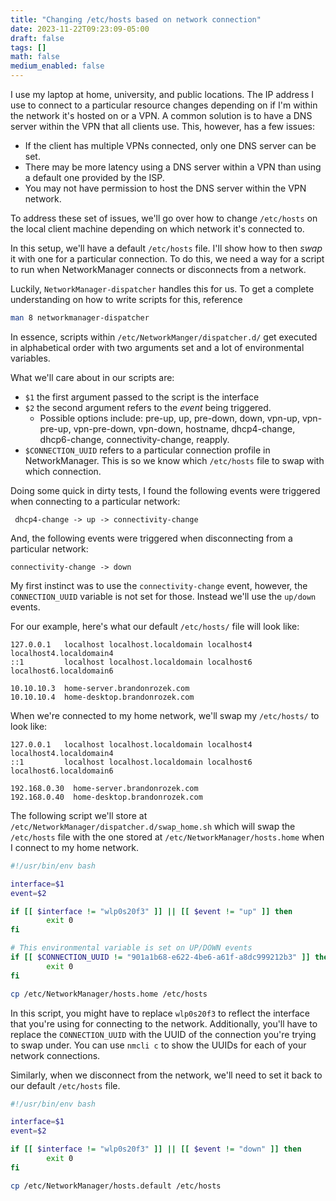 ```yaml
---
title: "Changing /etc/hosts based on network connection"
date: 2023-11-22T09:23:09-05:00
draft: false
tags: []
math: false
medium_enabled: false
---
```


I use my laptop at home, university, and public locations. The IP address I use to connect to a particular resource changes depending on if I'm within the network it's hosted on or a VPN. A common solution is to have a DNS server within the VPN that all clients use. This, however, has a few issues:

- If the client has multiple VPNs connected, only one DNS server can be set.
- There may be more latency using a DNS server within a VPN than using a default one provided by the ISP.
- You may not have permission to host the DNS server within the VPN network.

To address these set of issues, we'll go over how to change `/etc/hosts` on the local client machine depending on which network it's connected to.

In this setup, we'll have a default `/etc/hosts` file. I'll show how to then *swap* it with one for a particular connection. To do this, we need a way for a script to run when NetworkManager connects or disconnects from a network.

Luckily, `NetworkManager-dispatcher` handles this for us. To get a complete understanding on how to write scripts for this, reference

```bash
man 8 networkmanager-dispatcher
```

In essence, scripts within `/etc/NetworkManger/dispatcher.d/` get executed in alphabetical order with two arguments set and a lot of environmental variables.

What we'll care about in our scripts are:

- `$1` the first argument passed to the script is the interface
- `$2` the second argument refers to the *event* being triggered. 
  - Possible options include: pre-up, up, pre-down, down, vpn-up, vpn-pre-up, vpn-pre-down, vpn-down, hostname, dhcp4-change, dhcp6-change, connectivity-change, reapply.
- `$CONNECTION_UUID` refers to a particular connection profile in NetworkManager. This is so we know which `/etc/hosts` file to swap with which connection.

Doing some quick in dirty tests, I found the following events were triggered when connecting to a particular network:

` dhcp4-change -> up -> connectivity-change`

And, the following events were triggered when disconnecting from a particular network:

`connectivity-change -> down`

My first instinct was to use the `connectivity-change` event, however, the `CONNECTION_UUID` variable is not set for those. Instead we'll use the `up/down` events.

For our example, here's what our default `/etc/hosts/` file will look like:

```
127.0.0.1   localhost localhost.localdomain localhost4 localhost4.localdomain4
::1         localhost localhost.localdomain localhost6 localhost6.localdomain6

10.10.10.3  home-server.brandonrozek.com
10.10.10.4  home-desktop.brandonrozek.com
```

When we're connected to my home network, we'll swap my `/etc/hosts/` to look like:

```
127.0.0.1   localhost localhost.localdomain localhost4 localhost4.localdomain4
::1         localhost localhost.localdomain localhost6 localhost6.localdomain6

192.168.0.30  home-server.brandonrozek.com
192.168.0.40  home-desktop.brandonrozek.com
```

The following script we'll store at `/etc/NetworkManager/dispatcher.d/swap_home.sh` which will swap the `/etc/hosts` file with the one stored at `/etc/NetworkManager/hosts.home` when I connect to my home network.

```bash
#!/usr/bin/env bash

interface=$1
event=$2

if [[ $interface != "wlp0s20f3" ]] || [[ $event != "up" ]] then
        exit 0
fi

# This environmental variable is set on UP/DOWN events
if [[ $CONNECTION_UUID != "901a1b68-e622-4be6-a61f-a8dc999212b3" ]] then
        exit 0
fi

cp /etc/NetworkManager/hosts.home /etc/hosts
```

In this script, you might have to replace `wlp0s20f3` to reflect the interface that you're using for connecting to the network. Additionally, you'll have to replace the `CONNECTION_UUID` with the UUID of the connection you're trying to swap under. You can use `nmcli c` to show the UUIDs for each of your network connections.

Similarly, when we disconnect from the network, we'll need to set it back to our default `/etc/hosts` file.

```bash
#!/usr/bin/env bash

interface=$1
event=$2

if [[ $interface != "wlp0s20f3" ]] || [[ $event != "down" ]] then
        exit 0
fi

cp /etc/NetworkManager/hosts.default /etc/hosts
```

